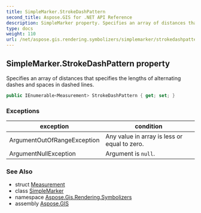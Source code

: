 ```yaml
---
title: SimpleMarker.StrokeDashPattern
second_title: Aspose.GIS for .NET API Reference
description: SimpleMarker property. Specifies an array of distances that specifies the lengths of alternating dashes and spaces in dashed lines
type: docs
weight: 110
url: /net/aspose.gis.rendering.symbolizers/simplemarker/strokedashpattern/
---
```

## SimpleMarker.StrokeDashPattern property

Specifies an array of distances that specifies the lengths of alternating dashes and spaces in dashed lines.

```csharp
public IEnumerable<Measurement> StrokeDashPattern { get; set; }
```

### Exceptions

| exception | condition |
| --- | --- |
| ArgumentOutOfRangeException | Any value in array is less or equal to zero. |
| ArgumentNullException | Argument is `null`. |

### See Also

* struct [Measurement](../../../aspose.gis.rendering/measurement/)
* class [SimpleMarker](../)
* namespace [Aspose.Gis.Rendering.Symbolizers](../../simplemarker/)
* assembly [Aspose.GIS](../../../)


